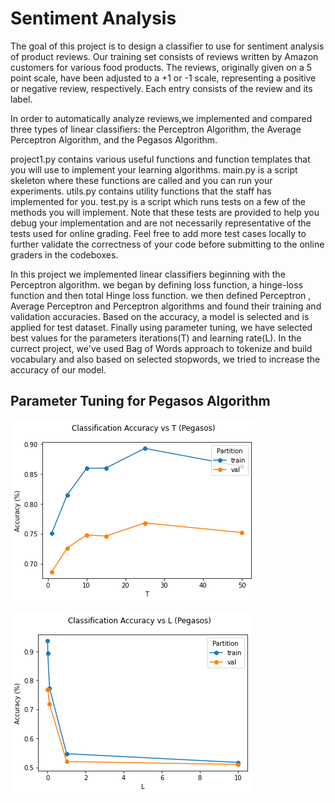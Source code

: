 # Sentiment Analysis

The goal of this project is to design a classifier to use for sentiment analysis of product reviews. Our training set consists of reviews written by Amazon customers for various food products. The reviews, originally given on a 5 point scale, have been adjusted to a +1 or -1 scale, representing a positive or negative review, respectively.
Each entry consists of the review and its label. 

In order to automatically analyze reviews,we implemented and compared three types of linear classifiers: 
the Perceptron Algorithm, the Average Perceptron Algorithm, and the Pegasos Algorithm.


project1.py contains various useful functions and function templates that you will use to implement your learning algorithms.
main.py is a script skeleton where these functions are called and you can run your experiments.
utils.py contains utility functions that the staff has implemented for you.
test.py is a script which runs tests on a few of the methods you will implement. Note that these tests are provided to help you debug your implementation and are not necessarily representative of the tests used for online grading. Feel free to add more test cases locally to further validate the correctness of your code before submitting to the online graders in the codeboxes.

In this project we implemented linear classifiers beginning with the Perceptron algorithm. 
we began by defining loss function, a hinge-loss function and then total Hinge loss function.
we then defined Perceptron , Average Perceptron and Perceptron algorithms and found their training and validation accuracies.
Based on the accuracy, a model is selected and is applied for test dataset. Finally using parameter tuning, we have selected best values for the parameters iterations(T) and learning rate(L).
In the currect project, we've used Bag of Words approach to tokenize and build vocabulary and also
based on selected stopwords, we tried to increase the accuracy of our model. 


## Parameter Tuning for Pegasos Algorithm

![App Screenshot](https://raw.githubusercontent.com/AbhinavGavireddi/Machine-Learning-projects/main/sentiment_analysis/Parameter%20tuning%20results/Figure%202022-06-15%20231825%20(2).png?token=GHSAT0AAAAAABVU4TFVFRB62BQ7MPJA3Y72YVKFISA)

![App Screenshot](https://raw.githubusercontent.com/AbhinavGavireddi/Machine-Learning-projects/main/sentiment_analysis/Parameter%20tuning%20results/Figure%202022-06-15%20231825%20(3).png?token=GHSAT0AAAAAABVU4TFU24N4FQRTBZAWP7JWYVKFKDA)